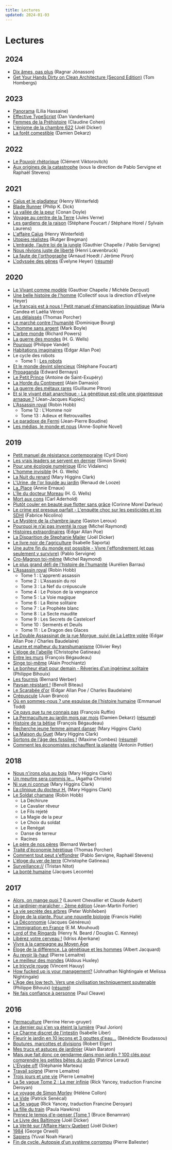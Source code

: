 ```yaml
---
title: Lectures
updated: 2024-01-03
---
```


# Lectures

## 2024

* [Dix âmes, pas plus](https://www.editionspoints.com/ouvrage/dix-ames-pas-plus-ragnar-jonasson/9782757896778) (Ragnar Jónasson)
* [Get Your Hands Dirty on Clean Architecture (Second Edition)](https://www.packtpub.com/product/get-your-hands-dirty-on-clean-architecture-second-edition/9781805128373) (Tom Hombergs)

## 2023

* [Panorama](https://www.librairie-gallimard.com/livre/9782073035059-panorama-lilia-hassaine/) (Lilia Hassaine)
* [Effective TypeScript](https://effectivetypescript.com/) (Dan Vanderkam)
* [Femmes de la Préhistoire](https://www.tallandier.com/livre/femmes-de-la-prehistoire/) (Claudine Cohen)
* [L'énigme de la chambre 622](https://www.rosiewolfe.com/catalogue/joel-dicker/lenigme-de-la-chambre-622) (Joël Dicker)
* [La forêt comestible](https://www.terran.fr/produit/101/9782359811476/la-foret-comestible) (Damien Dekarz)

## 2022

* [Le Pouvoir rhétorique](https://www.seuil.com/ouvrage/le-pouvoir-rhetorique-clement-viktorovitch/9782021465877) (Clément Viktorovitch)
* [Aux origines de la catastrophe](http://www.editionslesliensquiliberent.fr/livre-Aux_origines_de_la_catastrophe-9791020908346-1-1-0-1.html) (sous la direction de Pablo Servigne et Raphaël Stevens)

## 2021

* [Caïus et le gladiateur](https://www.livredepochejeunesse.com/caius-et-le-gladiateur-2426) (Henry Winterfeld)
* [Blade Runner](https://www.jailu.com/blade-runner/9782290094495) (Philip K. Dick)
* [La vallée de la peur](https://fr.wikipedia.org/wiki/La_Vall%C3%A9e_de_la_peur) (Conan Doyle)
* [Voyage au centre de la Terre](https://fr.wikipedia.org/wiki/Voyage_au_centre_de_la_Terre) (Jules Verne)
* [Les gardiens de la raison](https://www.editionsladecouverte.fr/les_gardiens_de_la_raison-9782348046155) (Stéphane Foucart / Stéphane Horel / Sylvain Laurens)
* [L'affaire Caïus](https://www.livredepochejeunesse.com/l-affaire-caius-2138) (Henry Winterfeld)
* [Utopies réalistes](https://www.seuil.com/ouvrage/utopies-realistes-rutger-bregman/9782021361872) (Rutger Bregman)
* [L’entraide, l’autre loi de la jungle](http://www.editionslesliensquiliberent.fr/livre-L_Entraide-566-1-1-0-1.html) (Gauthier Chapelle / Pablo Servigne)
* [Nous rêvions juste de liberté](https://editions.flammarion.com/nous-revions-juste-de-liberte/9782081307285) (Henri Lœvenbruck)
* [La faute de l'orthographe](https://www.editionstextuel.com/livre/la-faute-de-lorthographe) (Arnaud Hoedt / Jérôme Piron)
* [L'odyssée des gênes](https://editions.flammarion.com/lodyssee-des-genes/9782081428225) (Évelyne Heyer) ([résumé](/post/livre-l-odyssee-des-genes/))

## 2020

* [Le Vivant comme modèle](https://www.albin-michel.fr/ouvrages/le-vivant-comme-modele-9782226451408) (Gauthier Chapelle / Michèle Decoust)
* [Une belle histoire de l'homme](https://editions.flammarion.com/une-belle-histoire-de-lhomme/9782081366718) (Collectif sous la direction d'Évelyne Heyer)
* [Le français est à nous ! Petit manuel d'émancipation linguistique](https://www.editionsladecouverte.fr/catalogue/index-Le_fran__ais_est____nous__-9782348041877.html) (Maria Candea et Laélia Véron)
* [Les délaissés](https://www.fayard.fr/documents-temoignages/les-delaisses-9782213711959) (Thomas Porcher)
* [Le marché contre l'humanité](https://www.puf.com/content/Le_march%C3%A9_contre_lhumanit%C3%A9) (Dominique Bourg)
* [L'homme sans argent](http://www.arenes.fr/livre/lhomme-sans-argent/) (Mark Boyle)
* [L'arbre monde](https://www.lisez.com/livre-de-poche/larbre-monde/9782264074430) (Richard Powers)
* [La guerre des mondes](http://www.gallimard.fr/Catalogue/GALLIMARD/Folio/Folio-plus/La-Guerre-des-mondes) (H. G. Wells)
* [Pourquoi](https://www.livredepoche.com/livre/pourquoi-9782253135487) (Philippe Vandel)
* [Habitations imaginaires](https://www.editions-allia.com/fr/livre/110/habitations-imaginaires) (Edgar Allan Poe)
* Le cycle des robots
    * Tome 1 : [Les robots](https://www.jailu.com/Catalogue/science-fiction/le-cycle-des-robots-1-les-robots)
* [Et le monde devint silencieux](https://www.seuil.com/ouvrage/et-le-monde-devint-silencieux-stephane-foucart/9782021427424) (Stéphane Foucart)
* [Propaganda](https://www.editionsladecouverte.fr/catalogue/index-Propaganda-9782355220012.html) (Edward Bernays)
* [Le Petit Prince](https://fr.wikipedia.org/wiki/Antoine_de_Saint-Exup%C3%A9ry) (Antoine de Saint-Exupéry)
* [La Horde du Contrevent](http://www.gallimard.fr/Catalogue/GALLIMARD/Folio/Folio-SF/La-Horde-du-Contrevent3) (Alain Damasio)
* [La guerre des métaux rares](http://www.editionslesliensquiliberent.fr/livre-La_guerre_des_m%C3%A9taux_rares-585-1-1-0-1.html) (Guillaume Pitron)
* [Et si le vivant était anarchique - La génétique est-elle une gigantesque arnaque ?](http://www.editionslesliensquiliberent.fr/livre-Et_si_le_vivant_%C3%83%C2%A9tait_anarchique-9791020907936-1-1-0-1.html) (Jean-Jacques Kupiec)
* [L'Assassin royal](https://fr.wikipedia.org/wiki/L%27Assassin_royal) (Robin Hobb)
    * Tome 12 : L'Homme noir
    * Tome 13 : Adieux et Retrouvailles
* [Le paradoxe de Fermi](http://www.gallimard.fr/Catalogue/GALLIMARD/Folio/Folio-SF/Le-paradoxe-de-Fermi) (Jean-Pierre Boudine)
* [Les médias, le monde et nous](https://www.actes-sud.fr/catalogue/economie/les-medias-le-monde-et-nous) (Anne-Sophie Novel)

## 2019

* [Petit manuel de résistance contemporaine](https://www.actes-sud.fr/catalogue/societe/petit-manuel-de-resistance-contemporaine) (Cyril Dion)
* [Les vrais leaders se servent en dernier](https://www.pearson.fr/fr/book/?gcoi=27440100417600) (Simon Sinek)
* [Pour une écologie numérique](https://www.lespetitsmatins.fr/collections/pour-une-ecologie-numerique/) (Eric Vidalenc)
* [L'homme invisible](https://fr.wikipedia.org/wiki/L%27Homme_invisible_(roman)) (H. G. Wells)
* [La Nuit du renard](https://fr.wikipedia.org/wiki/La_Nuit_du_renard) (Mary Higgins Clark)
* [L'Urine, de l'or liquide au jardin](https://www.terran.fr/catalogue/jardiner-naturel/urine-or-liquide-jardin-de-looze-livre-editions-terran.html) (Renaud de Looze)
* [La_Place](https://fr.wikipedia.org/wiki/La_Place) (Annie Ernaux)
* [L'Île du docteur Moreau](https://fr.wikipedia.org/wiki/L'%C3%8Ele_du_docteur_Moreau) (H. G. Wells)
* [Mort aux cons](https://www.livredepoche.com/livre/mort-aux-cons-9782253124870) (Carl Aderhold)
* [Plutôt couler en beauté que flotter sans grâce](http://www.editionslibertalia.com/catalogue/la-petite-litteraire/corinne-morel-darleux-plutot-couler-en-beaute) (Corinne Morel Darleux)
* [Le crime est presque parfait - L'enquête choc sur les pesticides et les SDHI](http://www.editionslesliensquiliberent.fr/livre-Le_crime_est_presque_parfait-572-1-1-0-1.html) (Fabrice Nicolino)
* [Le Mystère de la chambre jaune](https://fr.wikipedia.org/wiki/Le_Myst%C3%A8re_de_la_chambre_jaune) (Gaston Leroux)
* [Pourquoi je n’ai pas inventé la roue](https://www.odilejacob.fr/catalogue/sciences/biologie/pourquoi-je-nai-pas-invente-la-roue_9782738127747.php) (Michel Raymond)
* [Histoires extraordinaires](https://fr.wikipedia.org/wiki/Histoires_extraordinaires) (Edgar Allan Poe)
* [La Disparition de Stephanie Mailer](https://www.editionsdefallois.com/livre/disparition-de-stephanie-mailer/) (Joël Dicker)
* [Le livre noir de l'agriculture](https://www.fayard.fr/documents-temoignages/le-livre-noir-de-lagriculture-9782213656038) (Isabelle Saporta)
* [Une autre fin du monde est possible - Vivre l'effondrement (et pas seulement y survivre)](http://www.seuil.com/ouvrage/une-autre-fin-du-monde-est-possible-pablo-servigne/9782021332582) (Pablo Servigne)
* [Cro-Magnon toi-même](http://www.seuil.com/ouvrage/cro-magnon-toi-meme-michel-raymond/9782757821503) (Michel Raymond)
* [Le plus grand défi de l'histoire de l'humanité](http://www.michel-lafon.fr/livre/2255-Le_plus_grand_defi_de_l_histoire_de_l_humanite.html) (Aurélien Barrau)
* [L'Assassin royal](https://fr.wikipedia.org/wiki/L%27Assassin_royal) (Robin Hobb)
    * Tome 1 : L'apprenti assassin
    * Tome 2 : L'Assassin du roi
    * Tome 3 : La Nef du crépuscule
    * Tome 4 : Le Poison de la vengeance
    * Tome 5 : La Voie magique
    * Tome 6 : La Reine solitaire
    * Tome 7 : Le Prophète blanc
    * Tome 8 : La Secte maudite
    * Tome 9 : Les Secrets de Castelcerf
    * Tome 10 : Serments et Deuils
    * Tome 11 : Le Dragon des Glaces
* [Le Double Assassinat de la rue Morgue, suivi de La Lettre volée](https://www.livredepoche.com/livre/le-double-assassinat-de-la-rue-morgue-suivi-de-la-lettre-volee-9782253082699) (Edgar Allan Poe / Charles Baudelaire)
* [Leurre et malheur du transhumanisme](https://www.editionsddb.fr/livre/fiche/leurre-et-malheur-du-transhumanisme-9782220095516) (Olivier Rey)
* [L'éloge de l'abeille](https://editions.flammarion.com/Catalogue/hors-collection/documents-temoignages-et-essais-d-actualite/eloge-de-labeille) (Christophe Gatineau)
* [Entre les murs](http://www.gallimard.fr/Catalogue/GALLIMARD/Folio/Folio/Entre-les-murs) (François Bégaudeau)
* [Singe toi-même](https://www.odilejacob.fr/catalogue/sciences/genetique/singe-toi-meme_9782738146991.php) (Alain Prochiantz)
* [Le bonheur était pour demain - Rêveries d'un ingénieur solitaire](http://www.seuil.com/ouvrage/le-bonheur-etait-pour-demain-philippe-bihouix/9782021388619) (Philippe Bihouix)
* [Les fourmis](https://www.albin-michel.fr/ouvrages/les-fourmis-9782226052575) (Bernard Werber)
* [Paysan résistant&nbsp;!](https://www.fayard.fr/documents-temoignages/paysan-resistant-9782213706092) (Benoît Biteau)
* [Le Scarabée d'or](http://www.gallimard.fr/Catalogue/GALLIMARD/Folio/Folio-classique/Prescriptions/Le-Scarabee-d-or) (Edgar Allan Poe / Charles Baudelaire)
* [Crépuscule](https://audiable.com/boutique/cat_document/crepuscule/) (Juan Branco)
* [Où en sommes-nous ? une esquisse de l'histoire humaine](http://www.seuil.com/ouvrage/ou-en-sommes-nous-emmanuel-todd/9782021319002) (Emmanuel Todd)
* [Ce pays que tu ne connais pas](http://www.arenes.fr/livre/ce-pays-que-tu-ne-connais-pas/) (François Ruffin)
* [La Permaculture au jardin mois par mois](https://www.terran.fr/permaculture-jardin-mois-par-mois-dekarz-livre-editions-terran.html) (Damien Dekarz) ([résumé](/post/livre-la-permaculture-au-jardin-mois-par-mois/))
* [Histoire de ta bêtise](https://www.fayard.fr/pauvert/histoire-de-ta-betise-9782720215629) (François Bégaudeau)
* [Recherche jeune femme aimant danser](https://www.albin-michel.fr/ouvrages/recherche-jeune-femme-aimant-danser-9782226053886) (Mary Higgins Clark)
* [La Maison du Guet](https://www.albin-michel.fr/ouvrages/la-maison-du-guet-9782226020444) (Mary
    Higgins Clark)
* [Sortons de l'âge des fossiles !](http://www.seuil.com/ouvrage/sortons-de-l-age-des-fossiles-maxime-combes/9782021160765) (Maxime Combes) ([résumé](/post/livre-sortons-de-l-age-des-fossiles/))
* [Comment les économistes réchauffent la planète](http://www.seuil.com/ouvrage/comment-les-economistes-rechauffent-la-planete-antonin-pottier/9782021302417) (Antonin Pottier)

## 2018

* [Nous n'irons plus au bois](https://fr.wikipedia.org/wiki/Nous_n%27irons_plus_au_bois_%28roman%29) (Mary Higgins Clark)
* [Un meurtre sera commis
    le…](https://fr.wikipedia.org/wiki/Un_meurtre_sera_commis_le...) (Agatha Christie)
* [Ni vue ni connue](https://fr.wikipedia.org/wiki/Ni_vue,_ni_connue) (Mary Higgins Clark)
* [La clinique du docteur
    H.](https://www.albin-michel.fr/ouvrages/la-clinique-du-docteur-h-9782226011503) (Mary Higgins Clark)
* [Le Soldat chamane](https://fr.wikipedia.org/wiki/Le_Soldat_chamane) (Robin Hobb)
    * La Déchirure
    * Le Cavalier rêveur
    * Le Fils rejeté
    * La Magie de la peur
    * Le Choix du soldat
    * Le Renégat
    * Danse de terreur
    * Racines
* [Le père de nos
    pères](https://fr.wikipedia.org/wiki/Le_P%C3%A8re_de_nos_p%C3%A8res) (Bernard Werber)
* [Traité d'économie
    hérétique](https://www.fayard.fr/documents-temoignages/traite-deconomie-heretique-9782213705903) (Thomas Porcher)
* [Comment tout peut
    s'effondrer](http://www.seuil.com/ouvrage/comment-tout-peut-s-effondrer-pablo-servigne/9782021223316)
    (Pablo Servigne, Raphaël Stevens)
* [L'éloge du ver de
    terre](https://editions.flammarion.com/Catalogue/hors-collection/nature-et-animaux/eloge-du-ver-de-terre) (Christophe Gatineau)
* [Surveillance://](http://standblog.org/blog/pages/Surveillance) (Tristan Nitot)
* [La bonté
    humaine](https://www.odilejacob.fr/catalogue/psychologie/psychologie-generale/bonte-humaine_9782738127105.php) (Jacques Lecomte)


## 2017

* [Alors, on mange quoi ?](http://www.fayard.fr/alors-mange-quoi-9782213700847) (Laurent Chevallier et Claude Aubert)
* [Le jardinier-maraîcher - 2ème
  édition](http://lejardiniermaraicher.com/livre/) (Jean-Martin Fortier)
* [La vie secrète des arbres](http://www.arenes.fr/livre/vie-secrete-arbres/) (Peter Wohlleben)
* [Éloge de la plante. Pour une nouvelle
  biologie](http://www.seuil.com/ouvrage/eloge-de-la-plante-pour-une-nouvelle-biologie-francis-halle/9782020684989) (Francis Hallé)
* [La
  Déconnomie](http://www.seuil.com/ouvrage/la-deconnomie-jacques-genereux/9782021241198) (Jacques Généreux)
* [L'immigration en France](https://www.fayard.fr/documents-temoignages/limmigration-en-france-9782213704357) (E.M. Mouhoud)
* [Lord of the Ringards](https://www.bragelonne.fr/catalogue/9782811211202-lord-of-the-ringards/) (Henry N. Beard / Douglas C. Kenney)
* [Libérez votre cerveau&nbsp;!](http://www.laffont.fr/site/liberez_votre_cerveau_&100&9782221187586.html) (Idriss Aberkane)
* [Vivre à la campagne au Moyen Âge](https://books.openedition.org/alpara/1978)
* [Éloge de la différence. La génétique et les hommes](http://www.seuil.com/ouvrage/eloge-de-la-difference-la-genetique-et-les-hommes-albert-jacquard/9782020049382) (Albert Jacquard)
* [Au revoir là-haut](http://www.albin-michel.fr/ouvrages/au-revoir-la-haut-9782226249678) (Pierre Lemaitre)
* [Le meilleur des mondes](https://www.pocket.fr/tous-nos-livres/le_meilleur_des_mondes-9782266283038-2/) (Aldous Huxley)
* [Le tricycle rouge](http://www.lechoixdesbibliothecaires.com/livre-172458-le-tricycle-rouge.htm) (Vincent Hauuy)
* [How fucked up is your management?](https://mfbt.ca/how-fucked-up-is-your-management-8a1086eeb4a9) (Johnathan Nightingale et Melissa Nightingale)
* [L'Âge des low tech. Vers une civilisation techniquement soutenable](http://www.seuil.com/ouvrage/l-age-des-low-tech-philippe-bihouix/9782021160727) (Philippe Bihouix) ([résumé](/post/livre-l-age-des-low-tech/))
* [Ne fais confiance à personne](http://www.sonatine-editions.fr/livres/Ne-fais-confiance-a-personne.asp) (Paul Cleave)

## 2016

* [Permaculture](https://www.actes-sud.fr/catalogue/potager-et-jardinage/permaculture-ne) (Perrine Herve-gruyer)
* [Le dernier qui s'en va éteint la lumière](https://www.fayard.fr/documents-temoignages/le-dernier-qui-sen-va-eteint-la-lumiere-9782213699035) (Paul Jorion)
* [Le Charme discret de l'intestin](https://www.actes-sud.fr/catalogue/e-book/le-charme-discret-de-lintestin-epub) (Isabelle Liber)
* [Fleurir le jardin en 10 leçons et 3 gouttes d'eau…](https://www.laboutiquejardinmaison.fr/16997-fleurir-le-jardin-en-10-lecons-et-3-gouttes-d-eau.html) (Bénédicte Boudassou)
* [Boutures, marcottes et divisions](https://www.laboutiquejardinmaison.fr/16983-boutures-marcottes-et-divisions.html) (Robert Elger)
* [Mes trucs et astuces de jardinier](https://editions.flammarion.com/Catalogue/hors-collection/jardin/mes-trucs-et-astuces-de-jardinier) (Alain Baraton)
* [Mais que fait donc ce gendarme dans mon jardin ? 100 clés pour comprendre les
    petites bêtes du jardin](https://www.quae.com/produit/1226/9782759221240/mais-que-fait-donc-ce-gendarme-dans-mon-jardin) (Patrice Leraut)
* [L'Élysée off](https://www.fayard.fr/documents-temoignages/lelysee-9782213699028) (Stéphanie Marteau)
* [Travail soigné](https://www.livredepoche.com/livre/travail-soigne-9782253127383) (Pierre Lemaitre)
* [Trois jours et une vie](https://www.albin-michel.fr/ouvrages/trois-jours-et-une-vie-9782226325730) (Pierre Lemaitre)
* [La 5e vague Tome 2 : La mer infinie](https://www.lisez.com/livre-de-poche/la-5e-vague-tome-02-la-mer-infinie/9782266285896) (Rick Yancey, traduction  Francine Deroyan)
* [Le voyage de Simon Morley](https://fr.wikipedia.org/wiki/Le_Voyage_de_Simon_Morley) (Hélène Collon)
* [Le Vide](http://www.patricksenecal.net/romans/le-vide/) (Patrick Senécal)
* [La 5e vague](https://www.lisez.com/livre-de-poche/la-5e-vague-tome-01/9782266285889) (Rick Yancey, traduction Francine Deroyan)
* [La fille du train](https://www.lisez.com/livre-grand-format/la-fille-du-train/9782355843136) (Paula Hawkins)
* [Prenez le temps d'e-penser (Tome 1](http://www.marabout.com/prenez-le-temps-de-penser-tome-1-9782501104920) (Bruce Benamran)
* [Le Livre des Baltimore](https://www.editionsdefallois.com/livre/le-livre-des-baltimore/) (Joël Dicker)
* [La Vérité sur l'Affaire Harry Quebert](https://www.editionsdefallois.com/livre/la-verite-sur-laffaire-harry-quebert-poche/) (Joël Dicker)
* [1984](http://www.gallimard.fr/Catalogue/GALLIMARD/Du-monde-entier/19842) (George Orwell)
* [Sapiens](https://www.albin-michel.fr/ouvrages/sapiens-9782226257017) (Yuval Noah Harari)
* [Fin de cycle. Autopsie d'un système corrompu](http://www.editionsdelamartiniere.fr/ouvrage/fin-de-cycle/9782732458359) (Pierre Ballester)
